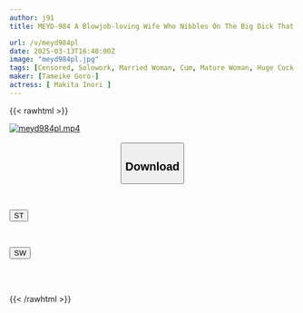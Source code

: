 ```yaml
---
author: j91
title: MEYD-984 A Blowjob-loving Wife Who Nibbles On The Big Dick That Comes To Her House.

url: /v/meyd984pl
date: 2025-03-13T16:40:00Z
image: "meyd984pl.jpg"
tags: [Censored, Solowork, Married Woman, Cum, Mature Woman, Huge Cock	]
maker: [Tameike Goro-]
actress: [ Makita Inori ]
---
```



{{< rawhtml >}}

<div class="video" data-videoid="lWdzG79bOAu7Y7D">
    <a href="javascript:;">
        <img src="/v/meyd984pl/meyd984pl.jpg" width="WIDTH" height="HEIGHT" alt="meyd984pl.mp4" loading="lazy">
    </a>
</div>

<script type="text/javascript" src="https://j91.asia/asset/on-demand-st.js"></script>

<br>
  <link rel="stylesheet" href="https://j91.asia/asset/bs5.css">
  
  <center>
  <button class="btn btn-primary" type="button" data-bs-toggle="collapse" data-bs-target=".multi-collapse" aria-expanded="false" aria-controls="multiCollapseExample1 multiCollapseExample2"><h2>Download</h2></button></center>
</p>
<div class="row">
  <div class="col">
    <div class="collapse multi-collapse" id="multiCollapseExample1">
      <div class="card card-body">
	      	      <br>
<div class="buttons">  
<p><a href="/v/meyd984pl/st.html" target="_blank"><button class="btn-hover color-3"><i class="fa fa-download"></i> ST</button></a></p></div>
    </div>
  </div>
</div>
  <div class="col">
    <div class="collapse multi-collapse" id="multiCollapseExample2">
      <div class="card card-body">
	      <br>
<div class="buttons">
<p><a href="/v/meyd984pl/sw.html" target="_blank"><button class="btn-hover color-2"><i class="fa fa-download"></i> SW</button></a></p></div>
<br><br>
      </div>
    </div>
  </div>
</div>

{{< /rawhtml >}}